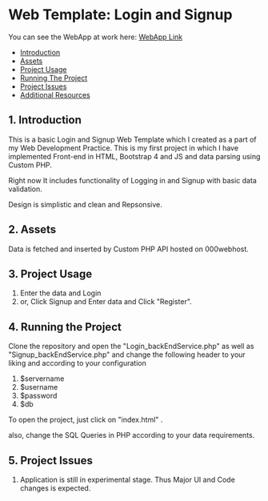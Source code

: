 # Web Template: Login and Signup

You can see the WebApp at work here: [WebApp Link](https://ankitpassi.000webhostapp.com/folder/website/)

* [Introduction](#1---introduction)
* [Assets](#2---assets)
* [Project Usage](#3---project-usage)
* [Running The Project](#4---running-the-project)
* [Project Issues](#5---project-issues)
* [Additional Resources](#6---additional-resources)

## 1.   Introduction

This is a basic Login and Signup Web Template which I created as a part of my Web Development Practice. This is my first project in which I have implemented Front-end in HTML, Bootstrap 4 and JS and data parsing using Custom PHP.   

Right now It includes functionality of Logging in and Signup with basic data validation.

Design is simplistic and clean and Repsonsive. 


## 2.   Assets

Data is fetched and inserted by Custom PHP API hosted on 000webhost.


## 3.   Project Usage

1. Enter the data and Login
2. or, Click Signup and Enter data and Click "Register".


## 4.   Running the Project

Clone the repository and open the "Login_backEndService.php" as well as "Signup_backEndService.php" and change the following header to your liking and according to your configuration
1. $servername
2. $username
3. $password
4. $db 

To open the project, just click on "index.html" .

also, change the SQL Queries in PHP according to your data requirements.

## 5.   Project Issues

1. Application is still in experimental stage. Thus Major UI and Code changes is expected.
